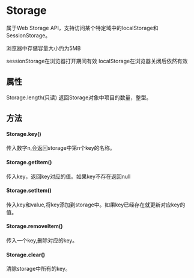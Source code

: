 # Storage

属于Web Storage API，支持访问某个特定域中的localStorage和SessionStorage。

浏览器中存储容量大小约为5MB

sessionStorage在浏览器打开期间有效
localStorage在浏览器关闭后依然有效

## 属性
Storage.length(只读)
返回Storage对象中项目的数量，整型。

## 方法

#### Storage.key()
传入数字n,会返回storage中第n个key的名称。

#### Storage.getItem()
传入key，返回key对应的值。如果key不存在返回null

#### Storage.setItem()
传入key和value,将key添加到storage中。如果key已经存在就更新对应key的值。

#### Storage.removeItem()
传入一个key,删除对应的key。

#### Storage.clear()
清除storage中所有的key。






